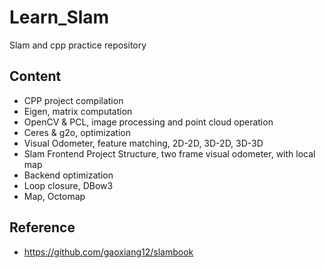 # Learn_Slam

Slam and cpp practice repository

## Content

- CPP project compilation
- Eigen, matrix computation
- OpenCV & PCL, image processing and point cloud operation
- Ceres & g2o, optimization 
- Visual Odometer, feature matching, 2D-2D, 3D-2D, 3D-3D
- Slam Frontend Project Structure, two frame visual odometer, with local map
- Backend optimization
- Loop closure, DBow3
- Map, Octomap

## Reference

- https://github.com/gaoxiang12/slambook
